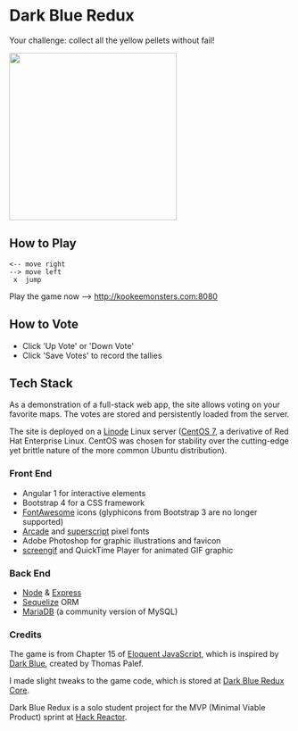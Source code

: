 <!-- 
> This material was originally posted [here](http://www.quora.com/What-is-Amazons-approach-to-product-development-and-product-management). It is reproduced here for posterities sake.

There is an approach called "working backwards" that is widely used at Amazon. They work backwards from the customer, rather than starting with an idea for a product and trying to bolt customers onto it. While working backwards can be applied to any specific product decision, using this approach is especially important when developing new products or features.

For new initiatives a product manager typically starts by writing an internal press release announcing the finished product. The target audience for the press release is the new/updated product's customers, which can be retail customers or internal users of a tool or technology. Internal press releases are centered around the customer problem, how current solutions (internal or external) fail, and how the new product will blow away existing solutions.

If the benefits listed don't sound very interesting or exciting to customers, then perhaps they're not (and shouldn't be built). Instead, the product manager should keep iterating on the press release until they've come up with benefits that actually sound like benefits. Iterating on a press release is a lot less expensive than iterating on the product itself (and quicker!).

If the press release is more than a page and a half, it is probably too long. Keep it simple. 3-4 sentences for most paragraphs. Cut out the fat. Don't make it into a spec. You can accompany the press release with a FAQ that answers all of the other business or execution questions so the press release can stay focused on what the customer gets. My rule of thumb is that if the press release is hard to write, then the product is probably going to suck. Keep working at it until the outline for each paragraph flows. 

Oh, and I also like to write press-releases in what I call "Oprah-speak" for mainstream consumer products. Imagine you're sitting on Oprah's couch and have just explained the product to her, and then you listen as she explains it to her audience. That's "Oprah-speak", not "Geek-speak".

Once the project moves into development, the press release can be used as a touchstone; a guiding light. The product team can ask themselves, "Are we building what is in the press release?" If they find they're spending time building things that aren't in the press release (overbuilding), they need to ask themselves why. This keeps product development focused on achieving the customer benefits and not building extraneous stuff that takes longer to build, takes resources to maintain, and doesn't provide real customer benefit (at least not enough to warrant inclusion in the press release).
 -->
 
# Dark Blue Redux #
Your challenge: collect all the yellow pellets without fail!

<img src="https://cloud.githubusercontent.com/assets/7908723/19448664/ac66dcbe-9457-11e6-942d-694b687f0aa0.gif" width="300">

## How to Play ##
```
<-- move right
--> move left
 x  jump
```
Play the game now --> http://kookeemonsters.com:8080

## How to Vote ##
- Click 'Up Vote' or 'Down Vote'
- Click 'Save Votes' to record the tallies

## Tech Stack ##
As a demonstration of a full-stack web app, the site allows voting on your favorite maps. The votes are stored and persistently loaded from the server.

The site is deployed on a [Linode](https://www.linode.com) Linux server ([CentOS 7](https://en.wikipedia.org/wiki/CentOS), a derivative of Red Hat Enterprise Linux. CentOS was chosen for stability over the cutting-edge yet brittle nature of the more common Ubuntu distribution).

### Front End ###
- Angular 1 for interactive elements
- Bootstrap 4 for a CSS framework
- [FontAwesome](http://fontawesome.io) icons (glyphicons from Bootstrap 3 are no longer supported)
- [Arcade](http://www.urbanfonts.com/fonts/Arcade.htm) and [superscript](http://www.urbanfonts.com/fonts/superscript.htm) pixel fonts
- Adobe Photoshop for graphic illustrations and favicon
- [screengif](https://github.com/dergachev/screengif) and QuickTime Player for animated GIF graphic

### Back End ###
- [Node](https://nodejs.org/en/) & [Express](http://expressjs.com)
- [Sequelize](http://docs.sequelizejs.com/en/v3/) ORM
- [MariaDB](https://en.wikipedia.org/wiki/MariaDB) (a community version of MySQL)

### Credits ###
The game is from Chapter 15 of [Eloquent JavaScript](http://eloquentjavascript.net/15_game.html), which is inspired by [Dark Blue](http://www.lessmilk.com/games/10), created by Thomas Palef.

I made slight tweaks to the game code, which is stored at [Dark Blue Redux Core](https://github.com/spiritphyz/Dark-Blue-Redux-Core).

Dark Blue Redux is a solo student project for the MVP (Minimal Viable Product) sprint at [Hack Reactor](http://www.hackreactor.com/).
